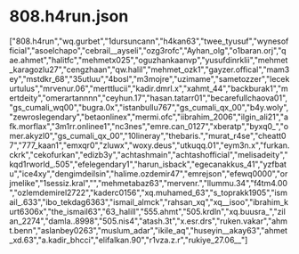 # 808.h4run.json
["808.h4run","wq.gurbet","1dursuncann","h4kan63","twee_tyusuf","wynesofficial","asoelchapo","cebrail__ayseli","ozg3rofc","Ayhan_olg","o1baran.orj","qae.ahmet","halitfc","mehmetx025","oguzhankaanvp","yusufdinrklii","mehmet_karagozlu27","cengzhaan","qw.halil","mehmet_ozk1","gayzer.offical","mam3ey","mstdkr_68","35utluu","4bosl","m3mojre","uzimame","sametozzer","lecekurtulus","mrvenur.06","merttlucii","kadir.dmrl.x","xahmt_44","backburak1","mertdeity","omerartannnn","ceyhun.17","hasan.tatarr01","becarefullchaova01","gs_cumali_wq00","bugra.0x","istanbullu767","gs_cumali_qx_00","b4y.woly","zewroslegendary","betaonlinex","mermi.ofc","iibrahim_2006","ilgin_ali21","afk.morflax","3m1rr.onlinee1","nc3nes","emre.can_0127","xberatp","byxq0_","omer.akyzl0","gs_cumali_qx_00","10lineray","thebaris.","murat_r4se","cheatt07","777_kaan1","emxqr0","zluwx","woxy.deus","utkuqq.01","eym3n.x","furkan.ckrk","cekofurkan","edizb3y","achtashmain","achtashofficial","melisadeity","kqd1rworld_.505","efelegendary1","harun_isback","egecanakkus_41","yzfbatu","ice4xy","dengimdeilsin","halime.ozdemir47","emrejson","efewq0000","orjmelike","1sessiz.kral","","mehmetabaz63","mervenr.","llummu.34","f4tm4.00","ozlemdemirel2722","kaderc0156","xq.muhamed_63","s_toprakk1905","ismail_.633","ibo_tekdag6363","ismail_almck","rahsan_xq","xq__isoo","ibrahim_kurt6306x","the_ismail63","63_halill","555.ahmt","505.krdln","xq.buusra_","zilan_2274","damla..8998","505.nis4","atash.3t","x.esr.drs","ruken.vakar","ahmt.benn","aslanbey0263","muslum_adar","ikile_aq","huseyin__akay63","ahmet_xd.63","a.kadir_bhcci","elifalkan.90","r1vza.z.r","rukiye_27.06__"]
